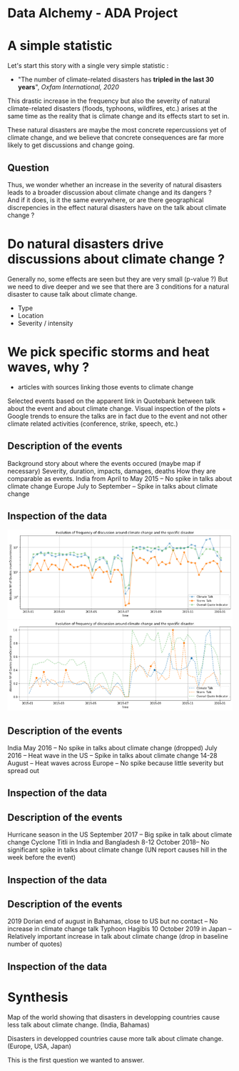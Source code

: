# Data Alchemy - ADA Project

# A simple statistic

Let's start this story with a single very simple statistic : 
- "The number of climate-related disasters has **tripled in the last 30 years**", *Oxfam International, 2020*

This drastic increase in the frequency but also the severity of natural climate-related disasters (floods, typhoons, wildfires, etc.) arises at the same time as the reality that is climate change and its effects start to set in. 

These natural disasters are maybe the most concrete repercussions yet of climate change, and we believe that concrete consequences are far more likely to get discussions and change going.

## Question

Thus, we wonder whether an increase in the severity of natural disasters leads to a broader discussion about climate change and its dangers ? </br>
And if it does, is it the same everywhere, or are there geographical discrepencies in the effect natural disasters have on the talk about climate change ?


# Do natural disasters drive discussions about climate change ? 

Generally no, some effects are seen but they are very small (p-value ?)
But we need to dive deeper and we see that there are 3 conditions for a natural disaster to cause talk about climate change.
- Type
- Location
- Severity / intensity

# We pick specific storms and heat waves, why ?

- articles with sources linking those events to climate change

Selected events based on the apparent link in Quotebank between talk about the event and about climate change. Visual inspection of the plots + Google trends to ensure the talks are in fact due to the event and not other climate related activities (conference, strike, speech, etc.)

## Description of the events

Background story about where the events occured (maybe map if necessary)
Severity, duration, impacts, damages, deaths
How they are comparable as events.
India from April to May 2015 – No spike in talks about climate change
Europe July to September – Spike in talks about climate change


## Inspection of the data

![alt text](images/2015_storm.png)
![alt text](images/2015_storm_peaks.png)

## Description of the events

India May 2016 – No spike in talks about climate change (dropped)
July 2016 – Heat wave in the US – Spike in talks about climate change
14-28 August – Heat waves across Europe – No spike because little severity but spread out


## Inspection of the data

## Description of the events

Hurricane season in the US September 2017 – Big spike in talk about climate change
Cyclone Titli in India and Bangladesh 8-12 October 2018– No significant spike in talks about climate change (UN report causes hill in the week before the event)

## Inspection of the data

## Description of the events

2019 Dorian end of august in Bahamas, close to US but no contact – No increase in climate change talk
Typhoon Hagibis 10 October 2019 in Japan – Relatively important increase in talk about climate change (drop in baseline number of quotes)

## Inspection of the data


# Synthesis

Map of the world showing that disasters in developping countries cause less talk about climate change. (India, Bahamas)

Disasters in developped countries cause more talk about climate change.
(Europe, USA, Japan)


This is the first question we wanted to answer.

